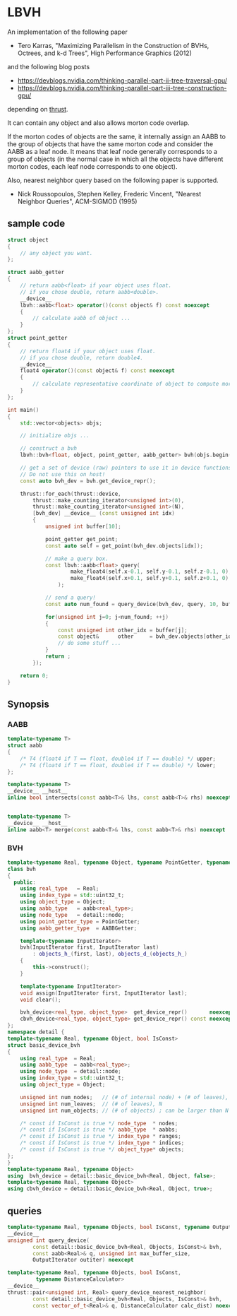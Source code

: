 # LBVH

An implementation of the following paper

- Tero Karras, "Maximizing Parallelism in the Construction of BVHs, Octrees, and k-d Trees", High Performance Graphics (2012)

and the following blog posts

- https://devblogs.nvidia.com/thinking-parallel-part-ii-tree-traversal-gpu/
- https://devblogs.nvidia.com/thinking-parallel-part-iii-tree-construction-gpu/

depending on [thrust](https://thrust.github.io/).

It can contain any object and also allows morton code overlap.

If the morton codes of objects are the same, it internally assign an AABB to the
group of objects that have the same morton code and consider the AABB as a leaf
node. It means that leaf node generally corresponds to a group of objects
(in the normal case in which all the objects have different morton codes, each
leaf node corresponds to one object).

Also, nearest neighbor query based on the following paper is supported.

- Nick Roussopoulos, Stephen Kelley, Frederic Vincent, "Nearest Neighbor Queries", ACM-SIGMOD (1995)

## sample code

```cpp
struct object
{
    // any object you want.
};

struct aabb_getter
{
    // return aabb<float> if your object uses float.
    // if you chose double, return aabb<double>.
    __device__
    lbvh::aabb<float> operator()(const object& f) const noexcept
    {
        // calculate aabb of object ...
    }
};
struct point_getter
{
    // return float4 if your object uses float.
    // if you chose double, return double4.
    __device__
    float4 operator()(const object& f) const noexcept
    {
        // calculate representative coordinate of object to compute morton code.
    }
};

int main()
{
    std::vector<objects> objs;

    // initialize objs ...

    // construct a bvh
    lbvh::bvh<float, object, point_getter, aabb_getter> bvh(objs.begin(), objs.end());

    // get a set of device (raw) pointers to use it in device functions.
    // Do not use this on host!
    const auto bvh_dev = bvh.get_device_repr();

    thrust::for_each(thrust::device,
        thrust::make_counting_iterator<unsigned int>(0),
        thrust::make_counting_iterator<unsigned int>(N),
        [bvh_dev] __device__ (const unsigned int idx)
        {
            unsigned int buffer[10];

            point_getter get_point;
            const auto self = get_point(bvh_dev.objects[idx]);

            // make a query box.
            const lbvh::aabb<float> query(
                    make_float4(self.x-0.1, self.y-0.1, self.z-0.1, 0),
                    make_float4(self.x+0.1, self.y+0.1, self.z+0.1, 0)
                );

            // send a query!
            const auto num_found = query_device(bvh_dev, query, 10, buffer);

            for(unsigned int j=0; j<num_found; ++j)
            {
                const unsigned int other_idx = buffer[j];
                const object&      other     = bvh_dev.objects[other_idx];
                // do some stuff ...
            }
            return ;
        });

    return 0;
}
```

## Synopsis

### AABB

```cpp
template<typename T>
struct aabb
{
    /* T4 (float4 if T == float, double4 if T == double) */ upper;
    /* T4 (float4 if T == float, double4 if T == double) */ lower;
};

template<typename T>
__device__ __host__
inline bool intersects(const aabb<T>& lhs, const aabb<T>& rhs) noexcept;


template<typename T>
__device__ __host__
inline aabb<T> merge(const aabb<T>& lhs, const aabb<T>& rhs) noexcept
```

### BVH

```cpp
template<typename Real, typename Object, typename PointGetter, typename AABBGetter>
class bvh
{
  public:
    using real_type   = Real;
    using index_type = std::uint32_t;
    using object_type = Object;
    using aabb_type   = aabb<real_type>;
    using node_type   = detail::node;
    using point_getter_type = PointGetter;
    using aabb_getter_type  = AABBGetter;

    template<typename InputIterator>
    bvh(InputIterator first, InputIterator last)
        : objects_h_(first, last), objects_d_(objects_h_)
    {
        this->construct();
    }

    template<typename InputIterator>
    void assign(InputIterator first, InputIterator last);
    void clear();

    bvh_device<real_type, object_type>  get_device_repr()       noexcept;
    cbvh_device<real_type, object_type> get_device_repr() const noexcept;
};
namespace detail {
template<typename Real, typename Object, bool IsConst>
struct basic_device_bvh
{
    using real_type  = Real;
    using aabb_type  = aabb<real_type>;
    using node_type  = detail::node;
    using index_type = std::uint32_t;
    using object_type = Object;

    unsigned int num_nodes;   // (# of internal node) + (# of leaves), 2N+1
    unsigned int num_leaves;  // (# of leaves), N
    unsigned int num_objects; // (# of objects) ; can be larger than N

    /* const if IsConst is true */ node_type  * nodes;
    /* const if IsConst is true */ aabb_type  * aabbs;
    /* const if IsConst is true */ index_type * ranges;
    /* const if IsConst is true */ index_type * indices;
    /* const if IsConst is true */ object_type* objects;
};
}
template<typename Real, typename Object>
using  bvh_device = detail::basic_device_bvh<Real, Object, false>;
template<typename Real, typename Object>
using cbvh_device = detail::basic_device_bvh<Real, Object, true>;
```

## queries

```cpp
template<typename Real, typename Objects, bool IsConst, typename OutputIterator>
__device__
unsigned int query_device(
        const detail::basic_device_bvh<Real, Objects, IsConst>& bvh,
        const aabb<Real>& q, unsigned int max_buffer_size,
        OutputIterator outiter) noexcept

template<typename Real, typename Objects, bool IsConst,
         typename DistanceCalculator>
__device__
thrust::pair<unsigned int, Real> query_device_nearest_neighbor(
        const detail::basic_device_bvh<Real, Objects, IsConst>& bvh,
        const vector_of_t<Real>& q, DistanceCalculator calc_dist) noexcept
```
